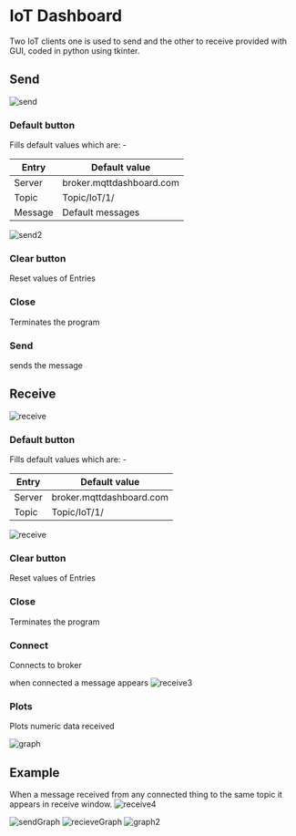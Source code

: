 # IoT Dashboard

Two IoT clients one is used to send and the other to receive provided with GUI, coded in python using tkinter.

## Send

![send](Images\send.png)

### Default button 
Fills default values which are: -

| Entry | Default value |
| ----- | ------------- |
| Server| broker.mqttdashboard.com|
| Topic|Topic/IoT/1/|
| Message|Default messages|
![send2](Images\send2.png)

### Clear button
Reset values of Entries

### Close
Terminates the program

### Send 
sends the message

## Receive

![receive](Images\Receive1.png)

### Default button
Fills default values which are: -

| Entry | Default value |
| ----- | ------------- |
| Server| broker.mqttdashboard.com|
| Topic|Topic/IoT/1/|

![receive](Images\Receive2.png)

### Clear button
Reset values of Entries

### Close
Terminates the program

### Connect
Connects to broker

when connected a message appears
![receive3](Images/Receive3.png)

### Plots
Plots numeric data received

![graph](Images/graph.png)

## Example
When a message received from any connected thing to the same topic it appears in receive window.
![receive4](Images/Receive4.png)

![sendGraph](Images/sendGraph.png)
![recieveGraph](Images/recieveGraph.png)
![graph2](Images/graph.png)



